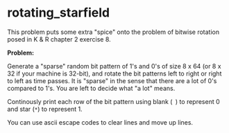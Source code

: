 # rotating_starfield

This problem puts some extra "spice" onto the problem of bitwise rotation posed in K & R chapter 2 exercise 8.

**Problem:**

Generate a "sparse" random bit pattern of 1's and 0's of size 8 x 64 (or 8 x 32 if your machine is 32-bit),
and rotate the bit patterns left to right or right to left as time passes. It is "sparse" in the sense that
there are a lot of 0's compared to 1's. You are left to decide what "a lot" means.

Continously print each row of the bit pattern using blank (` `) to represent 0 and star (`*`) to represent 1.

You can use ascii escape codes to clear lines and move up lines.
